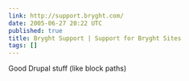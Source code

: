 ```yaml
---
link: http://support.bryght.com/
date: 2005-06-27 20:22 UTC
published: true
title: Bryght Support | Support for Bryght Sites
tags: []
---
```


Good Drupal stuff (like block paths)
